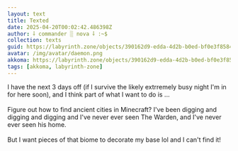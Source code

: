 ```yaml
---
layout: text
title: Texted
date: 2025-04-20T00:02:42.486398Z
author: ⸸ commander ░ nova ⸸ :~$
collection: texts
guid: https://labyrinth.zone/objects/390162d9-edda-4d2b-b0ed-bf0e3f8584e3
avatar: /img/avatar/daemon.png
akkoma: https://labyrinth.zone/objects/390162d9-edda-4d2b-b0ed-bf0e3f8584e3
tags: [akkoma, labyrinth-zone]
---
```


<p>I have the next 3 days off (if I survive the likely extrremely busy night I'm in for here soon), and I think part of what I want to do is ...<br><br>Figure out how to find ancient cities in Minecraft? I've been digging and digging and digging and I've never ever seen The Warden, and I've never ever seen his home.<br><br>But I want pieces of that biome to decorate my base lol and I can't find it!</p>
